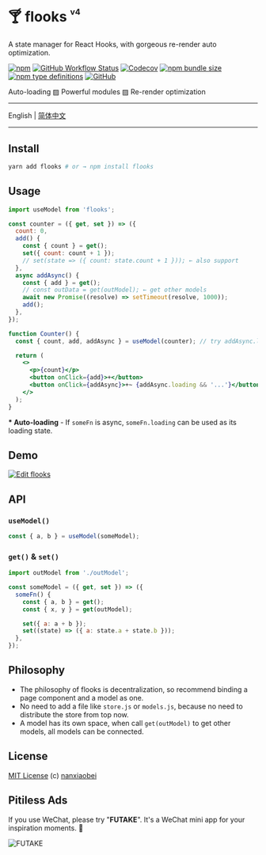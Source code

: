 # 🍸 flooks <sup><sup><sub>v4</sub></sup></sup>

A state manager for React Hooks, with gorgeous re-render auto optimization.

[![npm](https://img.shields.io/npm/v/flooks?style=flat-square)](https://www.npmjs.com/package/flooks)
[![GitHub Workflow Status](https://img.shields.io/github/workflow/status/nanxiaobei/flooks/Test?style=flat-square)](https://github.com/nanxiaobei/flooks/actions?query=workflow%3ATest)
[![Codecov](https://img.shields.io/codecov/c/github/nanxiaobei/flooks?style=flat-square)](https://codecov.io/gh/nanxiaobei/flooks)
[![npm bundle size](https://img.shields.io/bundlephobia/minzip/flooks?style=flat-square)](https://bundlephobia.com/result?p=flooks)
[![npm type definitions](https://img.shields.io/npm/types/typescript?style=flat-square)](https://github.com/nanxiaobei/flooks/blob/master/src/index.ts)
[![GitHub](https://img.shields.io/github/license/nanxiaobei/flooks?style=flat-square)](https://github.com/nanxiaobei/flooks/blob/master/LICENSE)

Auto-loading ▨ Powerful modules ▨ Re-render optimization

---

English | [简体中文](./README.zh-CN.md)

---

## Install

```sh
yarn add flooks # or → npm install flooks
```

## Usage

```jsx
import useModel from 'flooks';

const counter = ({ get, set }) => ({
  count: 0,
  add() {
    const { count } = get();
    set({ count: count + 1 });
    // set(state => ({ count: state.count + 1 })); ← also support
  },
  async addAsync() {
    const { add } = get();
    // const outData = get(outModel); ← get other models
    await new Promise((resolve) => setTimeout(resolve, 1000));
    add();
  },
});

function Counter() {
  const { count, add, addAsync } = useModel(counter); // try addAsync.loading!

  return (
    <>
      <p>{count}</p>
      <button onClick={add}>+</button>
      <button onClick={addAsync}>+~ {addAsync.loading && '...'}</button>
    </>
  );
}
```

**\* Auto-loading** - If `someFn` is async, `someFn.loading` can be used as its loading state.

## Demo

[![Edit flooks](https://codesandbox.io/static/img/play-codesandbox.svg)](https://codesandbox.io/s/flooks-gqye5?fontsize=14&hidenavigation=1&theme=dark)

## API

### `useModel()`

```js
const { a, b } = useModel(someModel);
```

### `get()` & `set()`

```js
import outModel from './outModel';

const someModel = ({ get, set }) => ({
  someFn() {
    const { a, b } = get();
    const { x, y } = get(outModel);

    set({ a: a + b });
    set((state) => ({ a: state.a + state.b }));
  },
});
```

## Philosophy

- The philosophy of flooks is decentralization, so recommend binding a page component and a model as one.
- No need to add a file like `store.js` or `models.js`, because no need to distribute the store from top now.
- A model has its own space, when call `get(outModel)` to get other models, all models can be connected.

## License

[MIT License](https://github.com/nanxiaobei/flooks/blob/master/LICENSE) (c) [nanxiaobei](https://mrlee.me/)

## Pitiless Ads

If you use WeChat, please try "**FUTAKE**". It's a WeChat mini app for your inspiration moments. 🌈

![FUTAKE](https://s3.jpg.cm/2021/04/22/TDQuS.png)
